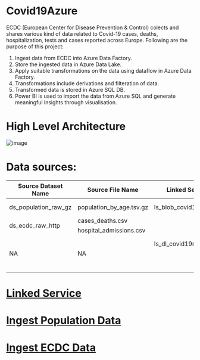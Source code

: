 # Covid19Azure

ECDC (European Center for Disease Prevention & Control) colects and shares various kind of data related to Covid-19 cases, deaths, hospitalization, tests and cases reported across Europe.
Following are the purpose of this project:
 1. Ingest data from ECDC into Azure Data Factory.
 2. Store the ingested data in Azure Data Lake.
 3. Apply suitable transformations on the data using dataflow in Azure Data Factory.
 4. Transformations include derivations and filteration of data.
 5. Transformed data is stored in Azure SQL DB.
 6. Power BI is used to import the data from Azure SQL and generate meaningful insights through visualisation.
 
 
# High Level Architecture

![image](https://user-images.githubusercontent.com/30026192/148900408-10234755-77db-4654-b4f7-05c5dc2e0078.png)

# Data sources:

<table>
    <thead>
        <tr>
            <th>Source Dataset Name</th>
            <th>Source File Name</th>
            <th>Linked Service Name</th>
            <th>Target Dataset Name</th>
            <th>Target File Name</th>
            <th>Source</th>
        </tr>
    </thead>
    <tbody>
        <tr>
            <td>ds_population_raw_gz</td>
            <td>population_by_age.tsv.gz</td>
            <td>ls_blob_covid19reportingstoac</td>
            <td>ds_population_raw_tsv</td>
            <td>population_by_age_tsv</td>
            <td>Downloaded File</td>
        </tr>
        <tr>
            <td rowspan=2>ds_ecdc_raw_http</td>
            <td>cases_deaths.csv</td>
            <td rowspan=5>ls_dl_covid19r
             eportingdtlk</td>
            <td rowspan=2>ds_ecdc_raw_csv_dl</td>
            <td>cases_deaths.csv</td>
            <td>Github Site</td>
        </tr>
        <tr>
            <td>hospital_admissions.csv</td>
            <td>hospital_admissions.csv</td>
            <td>Github Site</td>
        </tr>
        <tr>
            <td rowspan=3>NA</td>
            <td rowspan=3>NA</td>
            <td>ds_raw_testing</td>
            <td>testing.csv</td>
            <td>Downloaded File</td>
        </tr>
        <tr>
            <td>ds_country_lookup</td>
            <td>country_lookup.csv</td>
            <td rowspan=2>Lookup File</td>
        </tr>
        <tr>
            <td>ds_dim_date_lookup</td>
            <td>dim_date.csv</td>
        </tr>
    </tbody>
</table> 

# [Linked Service](https://github.com/pacificpgk/Covid19Azure/blob/main/Linked_Service.md)

# [Ingest Population Data](https://github.com/pacificpgk/Covid19Azure/blob/main/Data_Ingestion.md)

# [Ingest ECDC Data](https://github.com/pacificpgk/Covid19Azure/blob/main/ECDC_Data.md)
